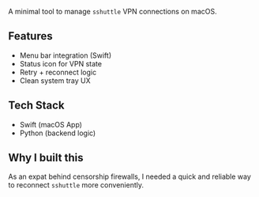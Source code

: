 A minimal tool to manage `sshuttle` VPN connections on macOS.

## Features
- Menu bar integration (Swift)
- Status icon for VPN state
- Retry + reconnect logic
- Clean system tray UX

## Tech Stack
- Swift (macOS App)
- Python (backend logic)

## Why I built this
As an expat behind censorship firewalls, I needed a quick and reliable way to reconnect `sshuttle` more conveniently.

